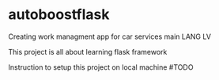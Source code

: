 # autoboostflask
Creating work managment app for car services main LANG LV

This project is all about learning flask framework

Instruction to setup this project on local machine #TODO
